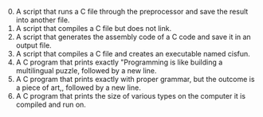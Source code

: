 0. A script that runs a C file through the preprocessor and save the result into another file.
1. A script that compiles a C file but does not link.
2.  A script that generates the assembly code of a C code and save it in an output file.
3. A script that compiles a C file and creates an executable named cisfun.
4. A C program that prints exactly "Programming is like building a multilingual puzzle, followed by a new line.
5. A C program that prints exactly with proper grammar, but the outcome is a piece of art,, followed by a new line.
6. A  C program that prints the size of various types on the computer it is compiled and run on.
